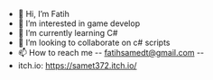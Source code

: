 - 👋 Hi, I’m Fatih
- 👀 I’m interested in game develop
- 🌱 I’m currently learning C#
- 💞️ I’m looking to collaborate on c# scripts
- 📫 How to reach me -- fatihsamedt@gmail.com --
- itch.io: https://samet372.itch.io/
